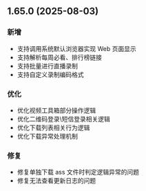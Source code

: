 ## 1.65.0 (2025-08-03)
### 新增
* 支持调用系统默认浏览器实现 Web 页面显示
* 支持解析每周必看、排行榜链接
* 支持批量进行直播录制
* 支持自定义录制编码格式

### 优化
* 优化视频工具箱部分操作逻辑
* 优化二维码登录\短信登录相关逻辑
* 优化下载列表相关行为逻辑
* 优化下载异常处理机制

### 修复
* 修复单独下载 ass 文件时判定逻辑异常的问题
* 修复无法查看更新日志的问题
